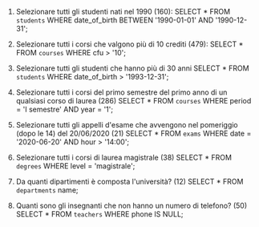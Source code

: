 1. Selezionare tutti gli studenti nati nel 1990 (160):
    SELECT * FROM `students` WHERE date_of_birth BETWEEN '1990-01-01' AND '1990-12-31';

2. Selezionare tutti i corsi che valgono più di 10 crediti (479):
    SELECT * FROM `courses` WHERE cfu > '10';


3. Selezionare tutti gli studenti che hanno più di 30 anni
    SELECT * FROM `students` WHERE date_of_birth > '1993-12-31';

4. Selezionare tutti i corsi del primo semestre del primo anno di un qualsiasi corso di laurea 
(286)
    SELECT * FROM `courses` WHERE period = 'I semestre' AND year = '1';

5. Selezionare tutti gli appelli d'esame che avvengono nel pomeriggio (dopo le 14) del 20/06/2020 (21)
    SELECT * FROM `exams` WHERE date = '2020-06-20' AND hour > '14:00';


6. Selezionare tutti i corsi di laurea magistrale (38)
    SELECT * FROM `degrees` WHERE level = 'magistrale';

7. Da quanti dipartimenti è composta l'università? (12)
    SELECT * FROM `departments` name;

8. Quanti sono gli insegnanti che non hanno un numero di telefono? (50)
    SELECT * FROM `teachers` WHERE phone IS NULL;
